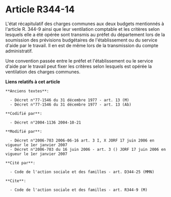 # Article R344-14

L'état récapitulatif des charges communes aux deux budgets mentionnés à l'article R. 344-9 ainsi que leur ventilation
comptable et les critères selon lesquels elle a été opérée sont transmis au préfet du département lors de la soumission des
prévisions budgétaires de l'établissement ou du service d'aide par le travail. Il en est de même lors de la transmission du
compte administratif.

Une convention passée entre le préfet et l'établissement ou le service d'aide par le travail peut fixer les critères selon
lesquels est opérée la ventilation des charges communes.

**Liens relatifs à cet article**

	**Anciens textes**:

	  - Décret n°77-1546 du 31 décembre 1977 - art. 13 (M)
	  - Décret n°77-1546 du 31 décembre 1977 - art. 13 (Ab)

	**Codifié par**:

	  - Décret n°2004-1136 2004-10-21

	**Modifié par**:

	  - Décret n°2006-703 2006-06-16 art. 3 I, X JORF 17 juin 2006 en vigueur le 1er janvier 2007
	  - Décret n°2006-703 du 16 juin 2006 - art. 3 () JORF 17 juin 2006 en vigueur le 1er janvier 2007

	**Cité par**:

	  - Code de l'action sociale et des familles - art. D344-25 (MMN)

	**Cite**:

	  - Code de l'action sociale et des familles - art. R344-9 (M)
